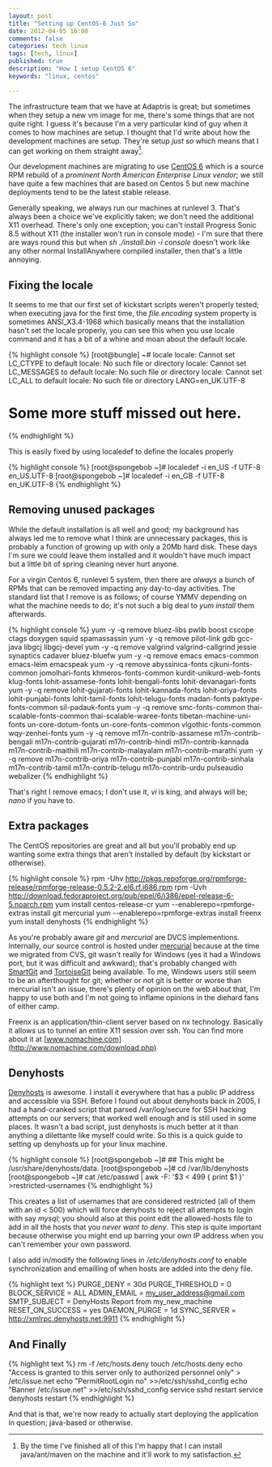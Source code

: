 ```yaml
---
layout: post
title: "Setting up CentOS-6 Just So"
date: 2012-04-05 16:00
comments: false
categories: tech linux
tags: [tech, linux]
published: true
description: "How I setup CentOS 6"
keywords: "linux, centos"

---
```


The infrastructure team that we have at Adaptris is great; but sometimes when they setup a new vm image for me, there's some things that are not quite right. I guess it's because I'm a very particular kind of guy when it comes to how machines are setup. I thought that I'd write about how the development machines are setup. They're setup *just so* which means that I can get working on them straight away[^1].

Our development machines are migrating to use [CentOS 6](http://www.centos.org/) which is a source RPM rebuild of a _prominent North American Enterprise Linux vendor_; we still have quite a few machines that are based on Centos 5 but new machine deployments tend to be the latest stable release.

<!-- more -->

Generally speaking, we always run our machines at runlevel 3. That's always been a choice we've explicitly taken; we don't need the additional X11 overhead. There's only one exception; you can't install Progress Sonic 8.5 without X11 (the installer won't run in console mode) - I'm sure that there are ways round this but when _sh ./install.bin -i console_ doesn't work like any other normal InstallAnywhere compiled installer, then that's a little annoying.

## Fixing the locale ##

It seems to me that our first set of kickstart scripts weren't properly tested; when executing java for the first time, the _file.encoding_ system property is sometimes ANSI_X3.4-1968 which basically means that the installation hasn't set the locale properly, you can see this when you use locale command and it has a bit of a whine and moan about the default locale.

{% highlight console %}
[root@bungle] ~# locale
locale: Cannot set LC_CTYPE to default locale: No such file or directory
locale: Cannot set LC_MESSAGES to default locale: No such file or directory
locale: Cannot set LC_ALL to default locale: No such file or directory
LANG=en_UK.UTF-8
# Some more stuff missed out here.
{% endhighlight %}

This is easily fixed by using localedef to define the locales properly

{% highlight console %}
[root@spongebob ~]# localedef -i en_US -f UTF-8 en_US.UTF-8
[root@spongebob ~]# localedef -i en_GB -f UTF-8 en_UK.UTF-8
{% endhighlight %}

## Removing unused packages

While the default installation is all well and good; my background has always led me to remove what I think are unnecessary packages, this is probably a function of growing up with only a 20Mb hard disk. These days I'm sure we could leave them installed and it wouldn't have much impact but a little bit of spring cleaning never hurt anyone.

For a virgin Centos 6, runlevel 5 system, then there are *always* a bunch of RPMs that can be removed impacting any day-to-day activities. The standard list that I remove is as follows; of course YMMV depending on what the machine needs to do; it's not such a big deal to _yum install_ them afterwards.

{% highlight console %}
yum -y -q remove  bluez-libs pwlib boost cscope ctags doxygen squid spamassassin
yum -y -q remove  pilot-link gdb gcc-java libgcj libgcj-devel
yum -y -q remove  valgrind valgrind-callgrind jessie synaptics cadaver bluez-bluefw
yum -y -q remove  emacs emacs-common emacs-leim emacspeak
yum -y -q remove  abyssinica-fonts cjkuni-fonts-common jomolhari-fonts khmeros-fonts-common kurdit-unikurd-web-fonts klug-fonts lohit-assamese-fonts lohit-bengali-fonts lohit-devanagari-fonts
yum -y -q remove  lohit-gujarati-fonts lohit-kannada-fonts lohit-oriya-fonts lohit-punjabi-fonts lohit-tamil-fonts lohit-telugu-fonts madan-fonts paktype-fonts-common sil-padauk-fonts
yum -y -q remove  smc-fonts-common thai-scalable-fonts-common thai-scalable-waree-fonts tibetan-machine-uni-fonts un-core-dotum-fonts un-core-fonts-common vlgothic-fonts-common wqy-zenhei-fonts
yum -y -q remove  m17n-contrib-assamese m17n-contrib-bengali m17n-contrib-gujarati m17n-contrib-hindi m17n-contrib-kannada m17n-contrib-maithili m17n-contrib-malayalam m17n-contrib-marathi
yum -y -q remove  m17n-contrib-oriya m17n-contrib-punjabi m17n-contrib-sinhala m17n-contrib-tamil m17n-contrib-telugu m17n-contrib-urdu pulseaudio webalizer
{% endhighlight %}

That's right I remove emacs; I don't use it, *vi* is king, and always will be; _nano_ if you have to.

## Extra packages

The CentOS repositories are great and all but you'll probably end up wanting some extra things that aren't installed by default (by kickstart or otherwise).

{% highlight console %}
rpm -Uhv http://pkgs.repoforge.org/rpmforge-release/rpmforge-release-0.5.2-2.el6.rf.i686.rpm
rpm -Uvh http://download.fedoraproject.org/pub/epel/6/i386/epel-release-6-5.noarch.rpm
yum install centos-release-cr
yum --enablerepo=rpmforge-extras install git mercurial
yum --enablerepo=rpmforge-extras install freenx
yum install denyhosts
{% endhighlight %}

As you're probably aware _git_ and _mercurial_ are DVCS implementions. Internally, our source control is hosted under [mercurial](http://mercurial.selenic.com) because at the time we migrated from CVS, git wasn't really for Windows (yes it had a Windows port, but it was difficult and awkward); that's probably changed with [SmartGit](http://www.syntevo.com/smartgit/index.html) and [TortoiseGit](http://code.google.com/p/tortoisegit/) being available. To me, Windows users still seem to be an afterthought for git; whether or not git is better or worse than mercurial isn't an issue, there's plenty of opinion on the web about that, I'm happy to use both and I'm not going to inflame opinions in the diehard fans of either camp.

Freenx is an application/thin-client server based on nx technology. Basically it allows us to tunnel an entire X11 session over ssh. You can find more about it at [www.nomachine.com](http://www.nomachine.com/download.php)

## Denyhosts

[Denyhosts](http://denyhosts.sourceforge.net/) is awesome. I install it everywhere that has a public IP address and accessible via SSH. Before I found out about denyhosts back in 2005, I had a hand-cranked script that parsed /var/log/secure for SSH hacking attempts on our servers; that worked well enough and is still used in some places. It wasn't a bad script, just denyhosts is much better at it than anything a dilettante like myself could write. So this is a quick guide to setting up denyhosts up for your linux machine.

{% highlight console %}
[root@spongebob ~]# ## This might be /usr/share/denyhosts/data.
[root@spongebob ~]# cd /var/lib/denyhosts
[root@spongebob ~]# cat /etc/passwd | awk -F: '$3 < 499 { print $1 }' >restricted-usernames
{% endhighlight %}

This creates a list of usernames that are considered restricted (all of them with an id < 500) which will force denyhosts to reject all attempts to login with say _mysql_; you should also at this point edit the allowed-hosts file to add in all the hosts that you _never want to deny_. This step is quite important because otherwise you might end up barring your own IP address when you can't remember your own password.

I also add in/modify the following lines in _/etc/denyhosts.conf_ to enable synchronization and emailling of when hosts are added into the deny file.

{% highlight text %}
PURGE_DENY = 30d
PURGE_THRESHOLD = 0
BLOCK_SERVICE = ALL
ADMIN_EMAIL = my_user_address@gmail.com
SMTP_SUBJECT = DenyHosts Report from my_new_machine
RESET_ON_SUCCESS = yes
DAEMON_PURGE = 1d
SYNC_SERVER = http://xmlrpc.denyhosts.net:9911
{% endhighlight %}

## And Finally

{% highlight text %}
rm -f /etc/hosts.deny
touch /etc/hosts.deny
echo "Access is granted to this server only to authorized personnel only" > /etc/issue.net
echo "PermitRootLogin no" >>/etc/ssh/sshd_config
echo "Banner /etc/issue.net" >>/etc/ssh/sshd_config
service sshd restart
service denyhosts restart
{% endhighlight %}

And that is that, we're now ready to actually start deploying the application in question; java-based or otherwise.

[^1]: By the time I've finished all of this I'm happy that I can install java/ant/maven on the machine and it'll work to my satisfaction.
